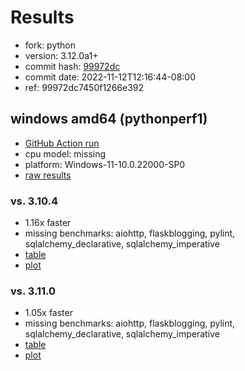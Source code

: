 # Results

- fork: python
- version: 3.12.0a1+
- commit hash: [99972dc](https://github.com/python/cpython/commit/99972dc)
- commit date: 2022-11-12T12:16:44-08:00
- ref: 99972dc7450f1266e392

## windows amd64 (pythonperf1)

- [GitHub Action run](https://github.com/faster-cpython/benchmarking/actions/runs/4597734144)
- cpu model: missing
- platform: Windows-11-10.0.22000-SP0
- [raw results](bm-20221112-pythonperf1-amd64-python-99972dc7450f1266e392-3.12.0a1%2B-99972dc.json)

### vs. 3.10.4

- 1.16x faster
- missing benchmarks: aiohttp, flaskblogging, pylint, sqlalchemy_declarative, sqlalchemy_imperative
- [table](bm-20221112-pythonperf1-amd64-python-99972dc7450f1266e392-3.12.0a1%2B-99972dc-vs-3.10.4.md)
- [plot](bm-20221112-pythonperf1-amd64-python-99972dc7450f1266e392-3.12.0a1%2B-99972dc-vs-3.10.4.png)

### vs. 3.11.0

- 1.05x faster
- missing benchmarks: aiohttp, flaskblogging, pylint, sqlalchemy_declarative, sqlalchemy_imperative
- [table](bm-20221112-pythonperf1-amd64-python-99972dc7450f1266e392-3.12.0a1%2B-99972dc-vs-3.11.0.md)
- [plot](bm-20221112-pythonperf1-amd64-python-99972dc7450f1266e392-3.12.0a1%2B-99972dc-vs-3.11.0.png)

